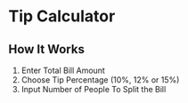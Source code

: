 # Tip Calculator

## How It Works

1. Enter Total Bill Amount
2. Choose Tip Percentage (10%, 12% or 15%)
3. Input Number of People To Split the Bill
